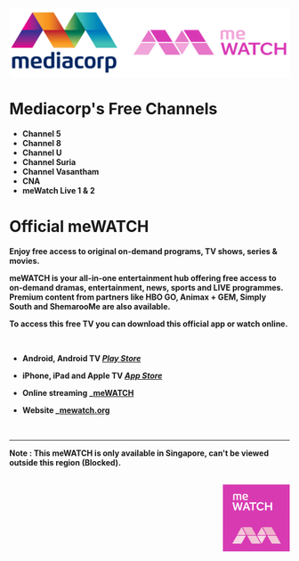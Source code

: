 <a href="https://www4.mewatch.sg/about-mewatch">
<img align="center" src="mediacorp-mewatch.png"></a>

<br>

# Mediacorp's Free Channels

- **Channel 5**
- **Channel 8**
- **Channel U**
- **Channel Suria**
- **Channel Vasantham**
- **CNA**
- **meWatch Live 1 & 2**

# Official meWATCH

**Enjoy free access to original on-demand programs, TV shows, series & movies.**

**meWATCH is your all-in-one entertainment hub offering free access to on-demand dramas, entertainment, news, sports and LIVE programmes. Premium content from partners like HBO GO, Animax + GEM, Simply South and ShemarooMe are also available.**

**To access this free TV you can download this official app or watch online.**

<br>

- **Android, Android TV _[Play Store](https://play.google.com/store/apps/details?id=sg.mediacorp.android&hl=en)_**

- **iPhone, iPad and Apple TV _[App Store](https://apps.apple.com/sa/app/mewatch-video-movies-tv/id566561555)_**

- **Online streaming _[meWATCH](https://www.mewatch.sg)**

- **Website _[mewatch.org](https://www4.mewatch.sg/about-mewatch)**

<br>
<hr>

**Note : This meWATCH is only available in Singapore, can't be viewed outside this region (Blocked).**

<br>

<img align="right" src="meWATCH.png" width="120px" height="120px">
